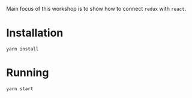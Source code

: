 Main focus of this workshop is to show how to connect `redux`
with `react`.

Installation
============
`yarn install`

Running
=======
`yarn start`